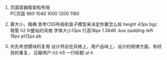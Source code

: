 1. 页面容器框架和布局   
PC页面 960 1040 1000 1200 1160

2. 算大小，精确
思考CSS布局和盒子模型来决定你要怎么标
height 43px bgc 吸管
  h2 lh整站的风格 字体大小13px 行高18px  1.3846
  .box padding-left 18px pt12px pb

3. 优先考虑模块的复用
  设计师会在风格上，用户品味上，设计的规律方面，有经验的重复，
  豆瓣用户
  h2-h5 一行标题
  ul-li